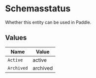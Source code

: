 # Schemasstatus

Whether this entity can be used in Paddle.


## Values

| Name       | Value      |
| ---------- | ---------- |
| `Active`   | active     |
| `Archived` | archived   |